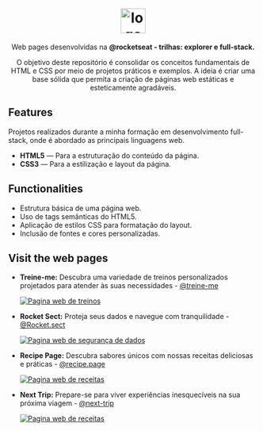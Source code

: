 
<h1 align="center"> <img src="https://github.com/alvesvn/rocketseat-static/assets/96539606/bf8e6ffc-4ef3-42fe-8742-de1062136b35" alt="logo-repositorio" height="50" widht="50" /></h1> 
<p align="center">Web pages desenvolvidas na <b>@rocketseat - trilhas: explorer e full-stack.</b></p>
<p align="center">O objetivo deste repositório é consolidar os conceitos fundamentais de HTML e CSS por meio de projetos práticos e exemplos. A ideia é criar uma base sólida que permita a criação de páginas web estáticas e esteticamente agradáveis.</p>

## Features
Projetos realizados durante a minha formação em desenvolvimento full-stack, onde é abordado as principais linguagens web.
-  <b>HTML5</b> — Para a estruturação do conteúdo da página.
-  <b>CSS3</b> — Para a estilização e layout da página.

## Functionalities

- Estrutura básica de uma página web.
- Uso de tags semânticas do HTML5.
- Aplicação de estilos CSS para formatação do layout.
- Inclusão de fontes e cores personalizadas.

## Visit the web pages

- <strong>Treine-me:</strong> Descubra uma variedade de treinos personalizados projetados para atender às suas necessidades - <a href="https://treineme-six.vercel.app/">@treine-me</a>

  <a href="https://treineme-six.vercel.app/"><img src="https://github.com/alvesvn/rocketseat-static/assets/96539606/cffa1cd9-9361-4284-96bc-99d58dcb503e" alt="Pagina web de treinos"/></a>

- <strong>Rocket Sect:</strong> Proteja seus dados e navegue com tranquilidade - <a href="https://rocketseat-static.vercel.app/">@Rocket.sect</a>

  <a href="https://rocketseat-static.vercel.app/"><img src="https://github.com/alvesvn/rocketseat-static/assets/96539606/f19f63c2-d862-48aa-a31b-4dac2ac5f214" alt="Pagina web de segurança de dados"/></a>

- <strong>Recipe Page:</strong> Descubra sabores únicos com nossas receitas deliciosas e práticas - <a href="https://recipe-page-cyan-three.vercel.app/">@recipe.page</a>

  <a href="https://recipe-page-cyan-three.vercel.app/"><img src="https://github.com/alvesvn/rocketseat-static/assets/96539606/f554f04c-d7d5-4e00-97b5-ea3d97f10e2b" alt="Pagina web de receitas"/></a>

- <strong>Next Trip:</strong> Prepare-se para viver experiências inesquecíveis na sua próxima viagem - <a href="https://next-trip-eight.vercel.app//">@next-trip</a>

  <a href="https://next-trip-eight.vercel.app/"><img src="https://github.com/alvesvn/rocketseat-static/assets/96539606/6b88060b-6fdd-4ab4-b6d4-65be63588daa" alt="Pagina web de receitas"/></a>




